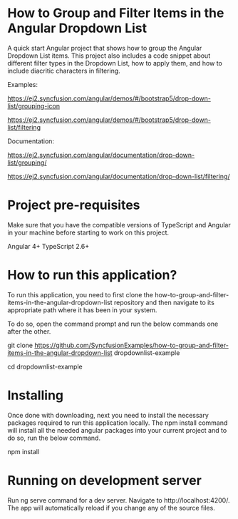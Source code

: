 # How to Group and Filter Items in the Angular Dropdown List

A quick start Angular project that shows how to group the Angular Dropdown List items. This project also includes a code snippet about different filter types in the Dropdown List, how to apply them, and how to include diacritic characters in filtering.

Examples: 
 
https://ej2.syncfusion.com/angular/demos/#/bootstrap5/drop-down-list/grouping-icon

https://ej2.syncfusion.com/angular/demos/#/bootstrap5/drop-down-list/filtering

Documentation: 

https://ej2.syncfusion.com/angular/documentation/drop-down-list/grouping/

https://ej2.syncfusion.com/angular/documentation/drop-down-list/filtering/


# Project pre-requisites

Make sure that you have the compatible versions of TypeScript and Angular in your machine before starting to work on this project.

Angular 4+
TypeScript 2.6+

# How to run this application?

To run this application, you need to first clone the how-to-group-and-filter-items-in-the-angular-dropdown-list repository and then navigate to its appropriate path where it has been in your system.

To do so, open the command prompt and run the below commands one after the other.

git clone https://github.com/SyncfusionExamples/how-to-group-and-filter-items-in-the-angular-dropdown-list dropdownlist-example

cd dropdownlist-example

# Installing

Once done with downloading, next you need to install the necessary packages required to run this application locally. The npm install command will install all the needed angular packages into your current project and to do so, run the below command.

npm install

# Running on development server

Run ng serve command for a dev server. Navigate to http://localhost:4200/. The app will automatically reload if you change any of the source files.

